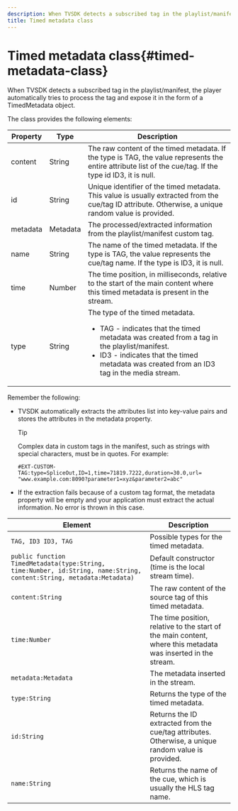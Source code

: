 ```yaml
---
description: When TVSDK detects a subscribed tag in the playlist/manifest, the player automatically tries to process the tag and expose it in the form of a TimedMetadata object.
title: Timed metadata class
---
```


# Timed metadata class{#timed-metadata-class}

When TVSDK detects a subscribed tag in the playlist/manifest, the player automatically tries to process the tag and expose it in the form of a TimedMetadata object.

 The class provides the following elements: 

<table id="table_FFC56AC5B1E04DA99C9309C0223ABA90"> 
 <thead> 
  <tr> 
   <th colname="col1" class="entry"> Property </th> 
   <th colname="col02" class="entry"> Type </th> 
   <th colname="col2" class="entry"> Description </th> 
  </tr>
 </thead>
 <tbody> 
  <tr> 
   <td colname="col1"><span class="codeph"> content</span> </td> 
   <td colname="col02"> String </td> 
   <td colname="col2"> The raw content of the timed metadata. If the type is TAG, the value represents the entire attribute list of the cue/tag. If the type id ID3, it is null. </td> 
  </tr> 
  <tr> 
   <td colname="col1"><span class="codeph"> id</span> </td> 
   <td colname="col02"> String </td> 
   <td colname="col2"> Unique identifier of the timed metadata. This value is usually extracted from the cue/tag ID attribute. Otherwise, a unique random value is provided. </td> 
  </tr> 
  <tr> 
   <td colname="col1"><span class="codeph"> metadata</span> </td> 
   <td colname="col02"> Metadata </td> 
   <td colname="col2"> The processed/extracted information from the playlist/manifest custom tag. </td> 
  </tr> 
  <tr> 
   <td colname="col1"><span class="codeph"> name</span> </td> 
   <td colname="col02"> String </td> 
   <td colname="col2">The name of the timed metadata. If the type is <span class="codeph"> TAG</span>, the value represents the cue/tag name. If the type is <span class="codeph"> ID3</span>, it is null. </td> 
  </tr> 
  <tr> 
   <td colname="col1"><span class="codeph"> time</span> </td> 
   <td colname="col02"> Number </td> 
   <td colname="col2"> The time position, in milliseconds, relative to the start of the main content where this timed metadata is present in the stream. </td> 
  </tr> 
  <tr> 
   <td colname="col1"><span class="codeph"> type</span> </td> 
   <td colname="col02"> String </td> 
   <td colname="col2">The type of the timed metadata. 
    <ul id="ul_70FBFB33E9F846D8B38592560CCE9560"> 
     <li id="li_739D30561BFB4D9B97DF212E4880BA2C">TAG - indicates that the timed metadata was created from a tag in the playlist/manifest. </li> 
     <li id="li_E785E1DEF1CC4D9DBE7764E5D05EFAFC">ID3 - indicates that the timed metadata was created from an ID3 tag in the media stream. </li> 
    </ul> </td> 
  </tr> 
 </tbody> 
</table>

<!--<a id="section_737CC47997F74F80A3C5C6171ADE120E"></a>-->

Remember the following:

* TVSDK automatically extracts the attributes list into key-value pairs and stores the attributes in the metadata property. 

  >[!TIP]
  >
  >Complex data in custom tags in the manifest, such as strings with special characters, must be in quotes. For example:
  >
  >```
  >#EXT-CUSTOM-TAG:type=SpliceOut,ID=1,time=71819.7222,duration=30.0,url=
  >"www.example.com:8090?parameter1=xyz&parameter2=abc"
  >```
  >

* If the extraction fails because of a custom tag format, the metadata property will be empty and your application must extract the actual information. No error is thrown in this case.

|  Element  | Description  |
|---|---|
| `TAG, ID3 ID3, TAG`  | Possible types for the timed metadata.  |
|  `public function TimedMetadata(type:String, time:Number, id:String, name:String, content:String, metadata:Metadata)`  | Default constructor (time is the local stream time).  |
| `content:String`  | The raw content of the source tag of this timed metadata.  |
| `time:Number`  | The time position, relative to the start of the main content, where this metadata was inserted in the stream.  |
|  `metadata:Metadata`  | The metadata inserted in the stream.  |
| `type:String`  | Returns the type of the timed metadata.  |
| `id:String`  | Returns the ID extracted from the cue/tag attributes. Otherwise, a unique random value is provided.  |
| `name:String`  | Returns the name of the cue, which is usually the HLS tag name.  |

